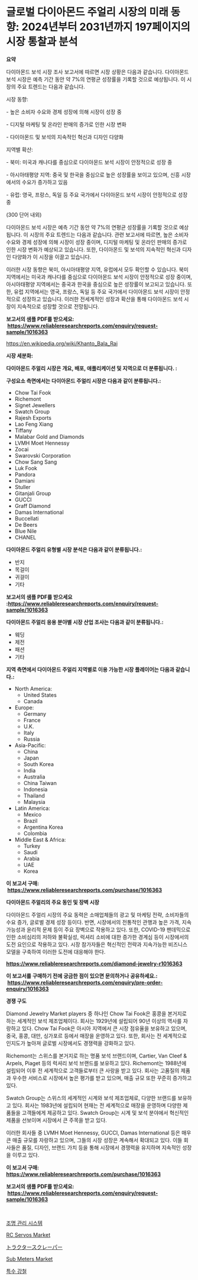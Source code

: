 <p><h1>글로벌 다이아몬드 주얼리 시장의 미래 동향: 2024년부터 2031년까지 197페이지의 시장 통찰과 분석</h1></p><p><strong>요약</strong></p>
<p><p>다이아몬드 보석 시장 조사 보고서에 따르면 시장 상황은 다음과 같습니다. 다이아몬드 보석 시장은 예측 기간 동안 약 7%의 연평균 성장률을 기록할 것으로 예상됩니다. 이 시장의 주요 트렌드는 다음과 같습니다.</p><p>시장 동향:</p><p>- 높은 소비자 수요와 경제 성장에 의해 시장이 성장 중</p><p>- 디지털 마케팅 및 온라인 판매의 증가로 인한 시장 변화</p><p>- 다이아몬드 및 보석의 지속적인 혁신과 디자인 다양화</p><p>지역별 확산:</p><p>- 북미: 미국과 캐나다를 중심으로 다이아몬드 보석 시장이 안정적으로 성장 중</p><p>- 아시아태평양 지역: 중국 및 한국을 중심으로 높은 성장률을 보이고 있으며, 신흥 시장에서의 수요가 증가하고 있음</p><p>- 유럽: 영국, 프랑스, 독일 등 주요 국가에서 다이아몬드 보석 시장이 안정적으로 성장 중</p><p>(300 단어 내외)</p><p>다이아몬드 보석 시장은 예측 기간 동안 약 7%의 연평균 성장률을 기록할 것으로 예상됩니다. 이 시장의 주요 트렌드는 다음과 같습니다. 관련 보고서에 따르면, 높은 소비자 수요와 경제 성장에 의해 시장이 성장 중이며, 디지털 마케팅 및 온라인 판매의 증가로 인한 시장 변화가 예상되고 있습니다. 또한, 다이아몬드 및 보석의 지속적인 혁신과 디자인 다양화가 이 시장을 이끌고 있습니다.</p><p>이러한 시장 동향은 북미, 아시아태평양 지역, 유럽에서 모두 확인할 수 있습니다. 북미 지역에서는 미국과 캐나다를 중심으로 다이아몬드 보석 시장이 안정적으로 성장 중이며, 아시아태평양 지역에서는 중국과 한국을 중심으로 높은 성장률이 보고되고 있습니다. 또한, 유럽 지역에서는 영국, 프랑스, 독일 등 주요 국가에서 다이아몬드 보석 시장이 안정적으로 성장하고 있습니다. 이러한 전세계적인 성장과 확산을 통해 다이아몬드 보석 시장이 지속적으로 성장할 것으로 전망됩니다.</p></p>
<p><strong>보고서의 샘플 PDF를 받으세요: &nbsp;<a href="https://www.reliableresearchreports.com/enquiry/request-sample/1016363">https://www.reliableresearchreports.com/enquiry/request-sample/1016363</a></strong></p>
<p><a href="https://en.wikipedia.org/wiki/Khanto_Bala_Rai">https://en.wikipedia.org/wiki/Khanto_Bala_Rai</a></p>
<p><strong>시장 세분화:</strong></p>
<p><strong> 다이아몬드 주얼리 시장은 개요, 배포, 애플리케이션 및 지역으로 더 분류됩니다. :</strong></p>
<p><strong>구성요소 측면에서는 다이아몬드 주얼리 시장은 다음과 같이 분류됩니다.:</strong></p>
<p><ul><li>Chow Tai Fook</li><li>Richemont</li><li>Signet Jewellers</li><li>Swatch Group</li><li>Rajesh Exports</li><li>Lao Feng Xiang</li><li>Tiffany</li><li>Malabar Gold and Diamonds</li><li>LVMH Moet Hennessy</li><li>Zocai</li><li>Swarovski Corporation</li><li>Chow Sang Sang</li><li>Luk Fook</li><li>Pandora</li><li>Damiani</li><li>Stuller</li><li>Gitanjali Group</li><li>GUCCI</li><li>Graff Diamond</li><li>Damas International</li><li>Buccellati</li><li>De Beers</li><li>Blue Nile</li><li>CHANEL</li></ul></p>
<p><strong> 다이아몬드 주얼리 유형별 시장 분석은 다음과 같이 분류됩니다.:</strong></p>
<p><ul><li>반지</li><li>목걸이</li><li>귀걸이</li><li>기타</li></ul></p>
<p><strong>보고서의 샘플 PDF를 받으세요 :<a href="https://www.reliableresearchreports.com/enquiry/request-sample/1016363">https://www.reliableresearchreports.com/enquiry/request-sample/1016363</a></strong></p>
<p><strong> 다이아몬드 주얼리 응용 분야별 시장 산업 조사는 다음과 같이 분류됩니다.:</strong></p>
<p><ul><li>웨딩</li><li>제전</li><li>패션</li><li>기타</li></ul></p>
<p><strong>지역 측면에서 다이아몬드 주얼리 지역별로 이용 가능한 시장 플레이어는 다음과 같습니다.:</strong></p>
<p><ul>
    <li>
        North America:
        <ul>
            <li>United States</li>
            <li>Canada</li>
        </ul>
    </li>
    <li>
        Europe:
        <ul>
            <li>Germany</li>
            <li>France</li>
            <li>U.K.</li>
            <li>Italy</li>
            <li>Russia</li>
        </ul>
    </li>
    <li>
        Asia-Pacific:
        <ul>
            <li>China</li>
            <li>Japan</li>
            <li>South Korea</li>
            <li>India</li>
            <li>Australia</li>
            <li>China Taiwan</li>
            <li>Indonesia</li>
            <li>Thailand</li>
            <li>Malaysia</li>
        </ul>
    </li>
    <li>
        Latin America:
        <ul>
            <li>Mexico</li>
            <li>Brazil</li>
            <li>Argentina Korea</li>
            <li>Colombia</li>
        </ul>
    </li>
    <li>
        Middle East & Africa:
        <ul>
            <li>Turkey</li>
            <li>Saudi</li>
            <li>Arabia</li>
            <li>UAE</li>
            <li>Korea</li>
        </ul>
    </li>
    </ul></p>
<p><strong>이 보고서 구매: &nbsp;<a href="https://www.reliableresearchreports.com/purchase/1016363">https://www.reliableresearchreports.com/purchase/1016363</a></strong></p>
<p><strong>다이아몬드 주얼리의 주요 동인 및 장벽 시장</strong></p>
<p><p>다이아몬드 주얼리 시장의 주요 동력은 소매업체들의 광고 및 마케팅 전략, 소비자들의 수요 증가, 글로벌 경제 성장 등이다. 반면, 시장에서의 전통적인 관행과 높은 가격, 지속가능성과 윤리적 문제 등이 주요 장벽으로 작용하고 있다. 또한, COVID-19 팬데믹으로 인한 소비심리의 저하와 불확실성, 럭셔리 소비에 대한 증가한 경계심 등이 시장에서의 도전 요인으로 작용하고 있다. 시장 참가자들은 혁신적인 전략과 지속가능한 비즈니스 모델을 구축하여 이러한 도전에 대응해야 한다.</p></p>
<p><strong><a href="https://www.reliableresearchreports.com/diamond-jewelry-r1016363">https://www.reliableresearchreports.com/diamond-jewelry-r1016363</a></strong></p>
<p><strong>이 보고서를 구매하기 전에 궁금한 점이 있으면 문의하거나 공유하세요.: &nbsp;<a href="https://www.reliableresearchreports.com/enquiry/pre-order-enquiry/1016363">https://www.reliableresearchreports.com/enquiry/pre-order-enquiry/1016363</a></strong></p>
<p><strong>경쟁 구도</strong></p>
<p><p>Diamond Jewelry Market players 중 하나인 Chow Tai Fook은 홍콩을 본거지로 하는 세계적인 보석 제조업체이다. 회사는 1929년에 설립되어 90년 이상의 역사를 자랑하고 있다. Chow Tai Fook은 아시아 지역에서 큰 시장 점유율을 보유하고 있으며, 중국, 홍콩, 대만, 싱가포르 등에서 매장을 운영하고 있다. 또한, 회사는 전 세계적으로 인지도가 높아져 글로벌 시장에서도 경쟁력을 강화하고 있다. </p><p>Richemont는 스위스를 본거지로 하는 명품 보석 브랜드이며, Cartier, Van Cleef & Arpels, Piaget 등의 럭셔리 보석 브랜드를 보유하고 있다. Richemont는 1988년에 설립되어 이후 전 세계적으로 고객들로부터 큰 사랑을 받고 있다. 회사는 고품질의 제품과 우수한 서비스로 시장에서 높은 평가를 받고 있으며, 매출 규모 또한 꾸준히 증가하고 있다.</p><p>Swatch Group는 스위스의 세계적인 시계와 보석 제조업체로, 다양한 브랜드를 보유하고 있다. 회사는 1983년에 설립되어 현재는 전 세계적으로 매장을 운영하며 다양한 제품들을 고객들에게 제공하고 있다. Swatch Group는 시계 및 보석 분야에서 혁신적인 제품을 선보이며 시장에서 큰 주목을 받고 있다. </p><p>이러한 회사들 중 LVMH Moet Hennessy, GUCCI, Damas International 등은 매우 큰 매출 규모를 자랑하고 있으며, 그들의 시장 성장은 계속해서 확대되고 있다. 이들 회사들은 품질, 디자인, 브랜드 가치 등을 통해 시장에서 경쟁력을 유지하며 지속적인 성장을 이루고 있다.</p></p>
<p><strong>이 보고서 구매: &nbsp; <a href="https://www.reliableresearchreports.com/purchase/1016363">https://www.reliableresearchreports.com/purchase/1016363</a></strong></p>
<p><strong>보고서의 샘플 PDF를 받으세요: &nbsp;<a href="https://www.reliableresearchreports.com/enquiry/request-sample/1016363">https://www.reliableresearchreports.com/enquiry/request-sample/1016363</a></strong><strong></strong></p>
<p>&nbsp;</p>
<p><p><a href="https://medium.com/@czbtzkwc9/%EC%A1%B0%EB%AA%85-%EA%B4%80%EB%A6%AC-%EC%8B%9C%EC%8A%A4%ED%85%9C-%EC%8B%9C%EC%9E%A5-%EA%B8%80%EB%A1%9C%EB%B2%8C-%EB%B0%8F-%EC%A7%80%EC%97%AD-%EB%B6%84%EC%84%9D-%EC%A3%BC%EC%9A%94-%EC%A7%80%EC%97%AD-%EA%B5%AD%EA%B0%80-%EC%88%98%EC%A4%80-%EB%B6%84%EC%84%9D-%EB%B0%8F-%EA%B2%BD%EC%9F%81-%ED%92%8D%EA%B2%BD%EC%97%90-%EC%B4%88%EC%A0%90%EC%9D%84-%EB%A7%9E%EC%B6%98-9bf594e527a5">조명 관리 시스템</a></p><p><a href="https://medium.com/@marcoshoppe2023/rc-servos-market-report-by-product-type-dc-servo-ac-servo-end-use-radio-control-small-robot-6f6b04e02790">RC Servos Market</a></p><p><a href="https://medium.com/@ridleydamion/%E3%83%88%E3%83%A9%E3%82%AF%E3%82%BF%E3%83%BC%E3%82%B9%E3%82%AF%E3%83%AC%E3%83%BC%E3%83%91%E3%83%BC%E5%B8%82%E5%A0%B4%E8%AA%BF%E6%9F%BB-%E7%94%A3%E6%A5%AD%E9%80%B2%E5%8C%96%E3%81%8A%E3%82%88%E3%81%B32031%E5%B9%B4%E3%81%BE%E3%81%A7%E3%81%AE%E4%BA%88%E6%B8%AC-f4c03a6dbeda">トラクタースクレーパー</a></p><p><a href="https://medium.com/@karleeprice2004/sub-meters-market-size-share-trends-analysis-report-by-end-use-residential-ab9b70bf1b88">Sub Meters Market</a></p><p><a href="https://github.com/sougarounis/Market-Research-Report-List-5/blob/main/166221838357.md">특수 강철</a></p></p>